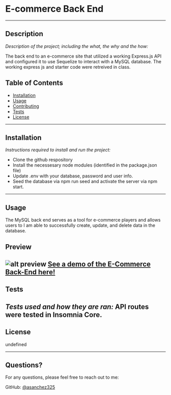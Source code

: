 # E-commerce Back End

---

## Description 

*Description of the project; including the what, the why and the how:* 

The back end to an e-commerce site that utilized a working Express.js API and configured it to use Sequelize to interact with a MySQL database. The working express js and starter code were retreived in class.

## Table of Contents
* [Installation](#installation)
* [Usage](#usage)
* [Contributing](#contributing)
* [Tests](#tests)
* [License](#license)
---

## Installation

*Instructions required to install and run the project:*

* Clone the github respository
* Install the necessesary node modules (identified in the package.json file)
* Update .env with your database, password and user info.
* Seed the database via npm run seed and activate the server via npm start.


---

## Usage 

The MySQL back end serves as a tool for e-commerce players and allows users to I am able to successfully create, update, and delete data in the database.

## Preview
![alt preview](assets/Capture1.gif) 
[See a demo of the E-Commerce Back-End here!](https://drive.google.com/file/d/1DWAhWh3JnReuSFzNpaZZOr_8vsQJjWjh/view/)
---

## Tests

*Tests used and how they are ran:*
API routes were tested in Insomnia Core.
---

## License

undefined

---

## Questions?

For any questions, please feel free to reach out to me:

GitHub: [@asanchez325](https://api.github.com/users/asanchez325)